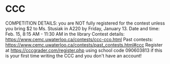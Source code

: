 # CCC

COMPETITION DETAILS:
you are NOT fully registered for the contest unless you bring $2 to Ms. Stusiak in A220 by Friday, January 13.
Date and time: Feb. 15, 8:15 AM - 11:30 AM in the library
Contest details: https://www.cemc.uwaterloo.ca/contests/ccc-cco.html
Past contests: https://www.cemc.uwaterloo.ca/contests/past_contests.html#ccc
Register at https://cccgrader.com/register.php using school code 090603813 if this is your first time writing the CCC and you don't have an account!
